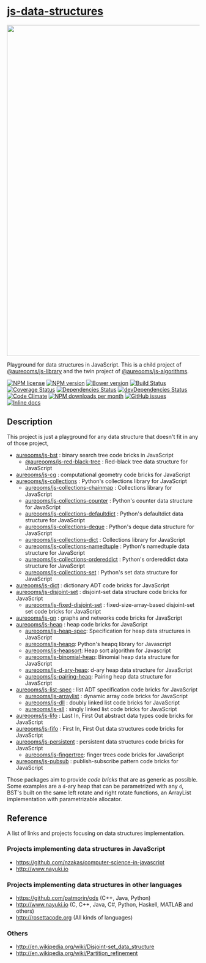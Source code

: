 [js-data-structures](http://aureooms.github.io/js-data-structures)
==

<img src="https://cdn.rawgit.com/aureooms/js-data-structures/master/media/sketch.png" width="864">

Playground for data structures in JavaScript.
This is a child project of [@aureooms/js-library](https://github.com/aureooms/js-library)
and
the twin project of [@aureooms/js-algorithms](https://github.com/aureooms/js-algorithms).

[![NPM license](http://img.shields.io/npm/l/aureooms-js-data-structures.svg?style=flat)](https://raw.githubusercontent.com/aureooms/js-data-structures/master/LICENSE)
[![NPM version](http://img.shields.io/npm/v/aureooms-js-data-structures.svg?style=flat)](https://www.npmjs.org/package/aureooms-js-data-structures)
[![Bower version](http://img.shields.io/bower/v/aureooms-js-data-structures.svg?style=flat)](http://bower.io/search/?q=aureooms-js-data-structures)
[![Build Status](http://img.shields.io/travis/aureooms/js-data-structures.svg?style=flat)](https://travis-ci.org/aureooms/js-data-structures)
[![Coverage Status](http://img.shields.io/coveralls/aureooms/js-data-structures.svg?style=flat)](https://coveralls.io/r/aureooms/js-data-structures)
[![Dependencies Status](http://img.shields.io/david/aureooms/js-data-structures.svg?style=flat)](https://david-dm.org/aureooms/js-data-structures#info=dependencies)
[![devDependencies Status](http://img.shields.io/david/dev/aureooms/js-data-structures.svg?style=flat)](https://david-dm.org/aureooms/js-data-structures#info=devDependencies)
[![Code Climate](http://img.shields.io/codeclimate/github/aureooms/js-data-structures.svg?style=flat)](https://codeclimate.com/github/aureooms/js-data-structures)
[![NPM downloads per month](http://img.shields.io/npm/dm/aureooms-js-data-structures.svg?style=flat)](https://www.npmjs.org/package/aureooms-js-data-structures)
[![GitHub issues](http://img.shields.io/github/issues/aureooms/js-data-structures.svg?style=flat)](https://github.com/aureooms/js-data-structures/issues)
[![Inline docs](http://inch-ci.org/github/aureooms/js-data-structures.svg?branch=master&style=shields)](http://inch-ci.org/github/aureooms/js-data-structures)

## Description

This project is just a playground for any data structure
that doesn't fit in any of those project,

  - [aureooms/js-bst](https://github.com/aureooms/js-bst) : binary search tree code bricks in JavaScript
    - [@aureooms/js-red-black-tree](https://github.com/aureooms/js-red-black-tree) : Red-black tree data structure for JavaScript
  - [aureooms/js-cg](https://github.com/aureooms/js-cg) : computational geometry code bricks for JavaScript
  - [aureooms/js-collections](https://github.com/aureooms/js-collections) :  Python's collections library for JavaScript
    - [aureooms/js-collections-chainmap](https://github.com/aureooms/js-collections-chainmap) :  Collections library for JavaScript
    - [aureooms/js-collections-counter](https://github.com/aureooms/js-collections-counter) :  Python's counter data structure for JavaScript
    - [aureooms/js-collections-defaultdict](https://github.com/aureooms/js-collections-defaultdict) :  Python's defaultdict data structure for JavaScript
    - [aureooms/js-collections-deque](https://github.com/aureooms/js-collections-deque) :  Python's deque data structure for JavaScript
    - [aureooms/js-collections-dict](https://github.com/aureooms/js-collections-dict) :  Collections library for JavaScript
    - [aureooms/js-collections-namedtuple](https://github.com/aureooms/js-collections-namedtuple) :  Python's namedtuple data structure for JavaScript
    - [aureooms/js-collections-ordereddict](https://github.com/aureooms/js-collections-ordereddict) :  Python's ordereddict data structure for JavaScript
    - [aureooms/js-collections-set](https://github.com/aureooms/js-collections-set) :  Python's set data structure for JavaScript
  - [aureooms/js-dict](https://github.com/aureooms/js-dict) : dictionary ADT code bricks for JavaScript
  - [aureooms/js-disjoint-set](https://github.com/aureooms/js-disjoint-set) : disjoint-set data structure code bricks for JavaScript
    - [aureooms/js-fixed-disjoint-set](https://github.com/aureooms/js-fixed-disjoint-set) : fixed-size-array-based disjoint-set set code bricks for JavaScript
  - [aureooms/js-gn](https://github.com/aureooms/js-gn) : graphs and networks code bricks for JavaScript
  - [aureooms/js-heap](https://github.com/aureooms/js-heap) : heap code bricks for JavaScript
    - [aureooms/js-heap-spec](https://github.com/aureooms/js-heap-spec): Specification for heap data structures in JavaScript
    - [aureooms/js-heapq](https://github.com/aureooms/js-heapq): Python's heapq library for Javascript
    - [aureooms/js-heapsort](https://github.com/aureooms/js-heapsort): Heap sort algorithm for Javascript
    - [aureooms/js-binomial-heap](https://github.com/aureooms/js-binomial-heap): Binomial heap data structure for JavaScript
    - [aureooms/js-d-ary-heap](https://github.com/aureooms/js-d-ary-heap): d-ary heap data structure for JavaScript
    - [aureooms/js-pairing-heap](https://github.com/aureooms/js-pairing-heap): Pairing heap data structure for JavaScript
  - [aureooms/js-list-spec](https://github.com/aureooms/js-list-spec) : list ADT specification code bricks for JavaScript
    - [aureooms/js-arraylist](https://github.com/aureooms/js-arraylist) : dynamic array code bricks for JavaScript
    - [aureooms/js-dll](https://github.com/aureooms/js-dll) : doubly linked list code bricks for JavaScript
    - [aureooms/js-sll](https://github.com/aureooms/js-sll) : singly linked list code bricks for JavaScript
  - [aureooms/js-lifo](https://github.com/aureooms/js-lifo) : Last In, First Out abstract data types code bricks for JavaScript
  - [aureooms/js-fifo](https://github.com/aureooms/js-fifo) : First In, First Out data structures code bricks for JavaScript
  - [aureooms/js-persistent](https://github.com/aureooms/js-persistent) : persistent data structures code bricks for JavaScript
    - [aureooms/js-fingertree](https://github.com/aureooms/js-fingertree): finger trees code bricks for JavaScript
  - [aureooms/js-pubsub](https://github.com/aureooms/js-pubsub) : publish-subscribe pattern code bricks for JavaScript

Those packages aim to provide *code bricks* that are as generic as possible.
Some examples are a `d`-ary heap that can be parametrized with any `d`, BST's
built on the same left rotate and right rotate functions, an ArrayList
implementation with parametrizable allocator.

## Reference

A list of links and projects focusing on data structures implementation.

### Projects implementing data structures in JavaScript

  - https://github.com/nzakas/computer-science-in-javascript
  - http://www.nayuki.io

### Projects implementing data structures in other languages

  - https://github.com/patmorin/ods (C++, Java, Python)
  - http://www.nayuki.io (C, C++, Java, C#, Python, Haskell, MATLAB and others)
  - http://rosettacode.org (All kinds of languages)

### Others

  - http://en.wikipedia.org/wiki/Disjoint-set_data_structure
  - http://en.wikipedia.org/wiki/Partition_refinement
